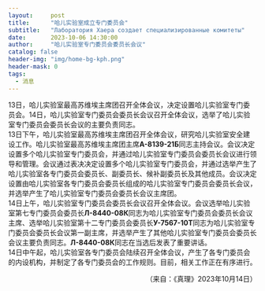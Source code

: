 ```yaml
---
layout:     post
title:      "哈儿实验室成立专门委员会"
subtitle:   "Лаборатория Хаера создает специализированные комитеты"
date:       2023-10-06 14:30:00
author:     "哈儿实验室专门委员会委员长会议"
catalog: false
header-img: "img/home-bg-kph.png"
header-mask: 0
tags:
  - 消息
---
```


13日，哈儿实验室最高苏维埃主席团召开全体会议，决定设置哈儿实验室专门委员会。14日，哈儿实验室专门委员会委员长会议召开全体会议，选举了哈儿实验室专门委员会委员长会议的主要负责同志。  
13日下午，哈儿实验室最高苏维埃主席团召开全体会议，研究哈儿实验室安全建设工作。哈儿实验室最高苏维埃主席团主席**А-8139-21Б**同志主持会议。会议决定设置多个哈儿实验室专门委员会，并通过哈儿实验室专门委员会委员长会议进行领导和管理。会议通过表决决定设置多个哈儿实验室专门委员会，并通过选举产生了哈儿实验室各专门委员会委员长、副委员长、候补副委员长及其他成员。会议决定设置由哈儿实验室各专门委员会委员长组成的哈儿实验室专门委员会委员长会议，并选举产生了哈儿实验室专门委员会委员长会议主席团。  
14日上午，哈儿实验室专门委员会委员长会议召开全体会议。会议选举哈儿实验室第七专门委员会委员长**Л-8440-08К**同志为哈儿实验室专门委员会委员长会议主席、选举哈儿实验室第十二专门委员会委员长**У-7567-10Т**同志为哈儿实验室专门委员会委员长会议第一副主席，并选举产生了其他哈儿实验室专门委员会委员长会议主要负责同志。**Л-8440-08К**同志在当选后发表了重要讲话。  
14日中午起，哈儿实验室各专门委员会陆续召开全体会议，产生了各专门委员会的内设机构，并制定了各专门委员会的工作规则。目前，相关工作正在有序进行。
<div style="text-align: right">（来自：《真理》2023年10月14日）</div>